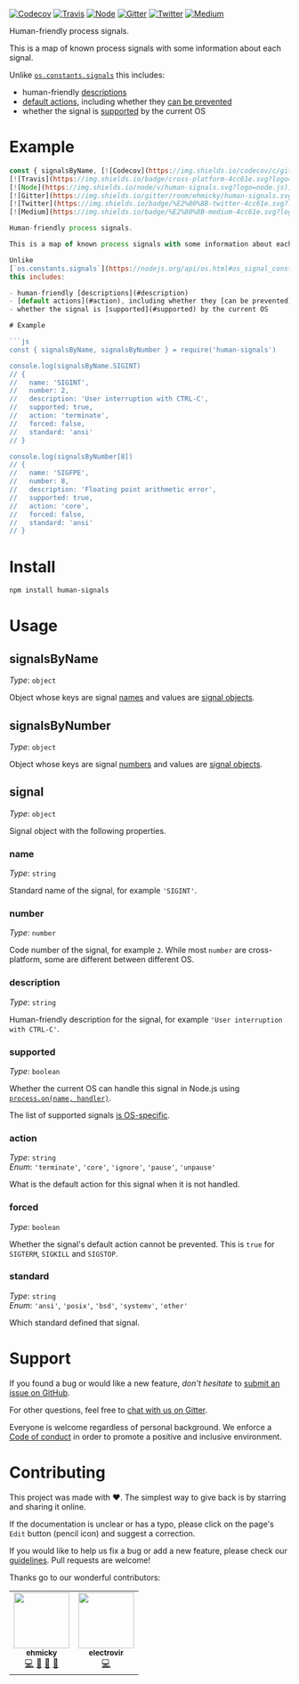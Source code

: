 [![Codecov](https://img.shields.io/codecov/c/github/ehmicky/human-signals.svg?label=tested&logo=codecov)](https://codecov.io/gh/ehmicky/human-signals)
[![Travis](https://img.shields.io/badge/cross-platform-4cc61e.svg?logo=travis)](https://travis-ci.org/ehmicky/human-signals)
[![Node](https://img.shields.io/node/v/human-signals.svg?logo=node.js)](https://www.npmjs.com/package/human-signals)
[![Gitter](https://img.shields.io/gitter/room/ehmicky/human-signals.svg?logo=gitter)](https://gitter.im/ehmicky/human-signals)
[![Twitter](https://img.shields.io/badge/%E2%80%8B-twitter-4cc61e.svg?logo=twitter)](https://twitter.com/intent/follow?screen_name=ehmicky)
[![Medium](https://img.shields.io/badge/%E2%80%8B-medium-4cc61e.svg?logo=medium)](https://medium.com/@ehmicky)

Human-friendly process signals.

This is a map of known process signals with some information about each signal.

Unlike
[`os.constants.signals`](https://nodejs.org/api/os.html#os_signal_constants)
this includes:

- human-friendly [descriptions](#description)
- [default actions](#action), including whether they [can be prevented](#forced)
- whether the signal is [supported](#supported) by the current OS

# Example

```js
const { signalsByName, [![Codecov](https://img.shields.io/codecov/c/github/ehmicky/human-signals.svg?label=tested&logo=codecov)](https://codecov.io/gh/ehmicky/human-signals)
[![Travis](https://img.shields.io/badge/cross-platform-4cc61e.svg?logo=travis)](https://travis-ci.org/ehmicky/human-signals)
[![Node](https://img.shields.io/node/v/human-signals.svg?logo=node.js)](https://www.npmjs.com/package/human-signals)
[![Gitter](https://img.shields.io/gitter/room/ehmicky/human-signals.svg?logo=gitter)](https://gitter.im/ehmicky/human-signals)
[![Twitter](https://img.shields.io/badge/%E2%80%8B-twitter-4cc61e.svg?logo=twitter)](https://twitter.com/intent/follow?screen_name=ehmicky)
[![Medium](https://img.shields.io/badge/%E2%80%8B-medium-4cc61e.svg?logo=medium)](https://medium.com/@ehmicky)

Human-friendly process signals.

This is a map of known process signals with some information about each signal.

Unlike
[`os.constants.signals`](https://nodejs.org/api/os.html#os_signal_constants)
this includes:

- human-friendly [descriptions](#description)
- [default actions](#action), including whether they [can be prevented](#forced)
- whether the signal is [supported](#supported) by the current OS

# Example

```js
const { signalsByName, signalsByNumber } = require('human-signals')

console.log(signalsByName.SIGINT)
// {
//   name: 'SIGINT',
//   number: 2,
//   description: 'User interruption with CTRL-C',
//   supported: true,
//   action: 'terminate',
//   forced: false,
//   standard: 'ansi'
// }

console.log(signalsByNumber[8])
// {
//   name: 'SIGFPE',
//   number: 8,
//   description: 'Floating point arithmetic error',
//   supported: true,
//   action: 'core',
//   forced: false,
//   standard: 'ansi'
// }
```

# Install

```bash
npm install human-signals
```

# Usage

## signalsByName

_Type_: `object`

Object whose keys are signal [names](#name) and values are
[signal objects](#signal).

## signalsByNumber

_Type_: `object`

Object whose keys are signal [numbers](#number) and values are
[signal objects](#signal).

## signal

_Type_: `object`

Signal object with the following properties.

### name

_Type_: `string`

Standard name of the signal, for example `'SIGINT'`.

### number

_Type_: `number`

Code number of the signal, for example `2`. While most `number` are
cross-platform, some are different between different OS.

### description

_Type_: `string`

Human-friendly description for the signal, for example
`'User interruption with CTRL-C'`.

### supported

_Type_: `boolean`

Whether the current OS can handle this signal in Node.js using
[`process.on(name, handler)`](https://nodejs.org/api/process.html#process_signal_events).

The list of supported signals
[is OS-specific](https://github.com/ehmicky/cross-platform-node-guide/blob/master/docs/6_networking_ipc/signals.md#cross-platform-signals).

### action

_Type_: `string`\
_Enum_: `'terminate'`, `'core'`, `'ignore'`, `'pause'`, `'unpause'`

What is the default action for this signal when it is not handled.

### forced

_Type_: `boolean`

Whether the signal's default action cannot be prevented. This is `true` for
`SIGTERM`, `SIGKILL` and `SIGSTOP`.

### standard

_Type_: `string`\
_Enum_: `'ansi'`, `'posix'`, `'bsd'`, `'systemv'`, `'other'`

Which standard defined that signal.

# Support

If you found a bug or would like a new feature, _don't hesitate_ to
[submit an issue on GitHub](../../issues).

For other questions, feel free to
[chat with us on Gitter](https://gitter.im/ehmicky/human-signals).

Everyone is welcome regardless of personal background. We enforce a
[Code of conduct](CODE_OF_CONDUCT.md) in order to promote a positive and
inclusive environment.

# Contributing

This project was made with ❤️. The simplest way to give back is by starring and
sharing it online.

If the documentation is unclear or has a typo, please click on the page's `Edit`
button (pencil icon) and suggest a correction.

If you would like to help us fix a bug or add a new feature, please check our
[guidelines](CONTRIBUTING.md). Pull requests are welcome!

Thanks go to our wonderful contributors:

<!-- ALL-CONTRIBUTORS-LIST:START -->
<!-- prettier-ignore-start -->
<!-- markdownlint-disable -->
<table>
  <tr>
    <td align="center"><a href="https://twitter.com/ehmicky"><img src="https://avatars2.githubusercontent.com/u/8136211?v=4" width="100px;" alt=""/><br /><sub><b>ehmicky</b></sub></a><br /><a href="https://github.com/ehmicky/human-signals/commits?author=ehmicky" title="Code">💻</a> <a href="#design-ehmicky" title="Design">🎨</a> <a href="#ideas-ehmicky" title="Ideas, Planning, & Feedback">🤔</a> <a href="https://github.com/ehmicky/human-signals/commits?author=ehmicky" title="Documentation">📖</a></td>
    <td align="center"><a href="http://www.electrovir.com"><img src="https://avatars0.githubusercontent.com/u/1205860?v=4" width="100px;" alt=""/><br /><sub><b>electrovir</b></sub></a><br /><a href="https://github.com/ehmicky/human-signals/commits?author=electrovir" title="Code">💻</a></td>
  </tr>
</table>

<!-- markdownlint-enable -->
<!-- prettier-ignore-end -->

<!-- ALL-CONTRIBUTORS-LIST:END -->
